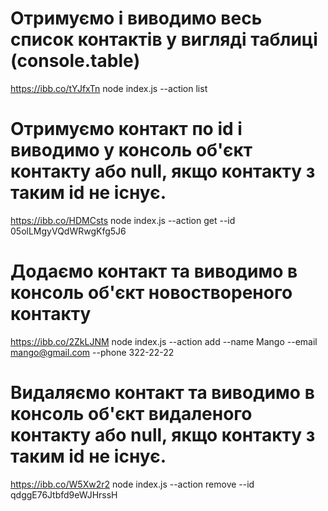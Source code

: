# Отримуємо і виводимо весь список контактів у вигляді таблиці (console.table)

https://ibb.co/tYJfxTn
node index.js --action list

# Отримуємо контакт по id і виводимо у консоль об'єкт контакту або null, якщо контакту з таким id не існує.

https://ibb.co/HDMCsts
node index.js --action get --id 05olLMgyVQdWRwgKfg5J6

# Додаємо контакт та виводимо в консоль об'єкт новоствореного контакту

https://ibb.co/2ZkLJNM
node index.js --action add --name Mango --email mango@gmail.com --phone 322-22-22

# Видаляємо контакт та виводимо в консоль об'єкт видаленого контакту або null, якщо контакту з таким id не існує.

https://ibb.co/W5Xw2r2
node index.js --action remove --id qdggE76Jtbfd9eWJHrssH
